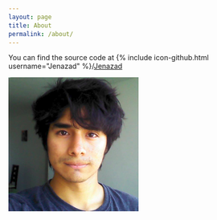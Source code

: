 ```yaml
---
layout: page
title: About
permalink: /about/
---
```


You can find the source code at {% include icon-github.html username="Jenazad" %}/[Jenazad](https://github.com/Jenazad/Jenazad.github.io)

![Me](/assets/me.png)
